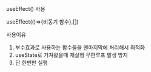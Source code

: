 useEffect() 사용

useEffect(()=>{비동기 함수},[])


사용이유
1. 부수효과로 사용하는 함수들을 맨마지막에 처리해서 최적화
2. useState로 가져왔을때 재실행 무한루프 발생 방지
3. 단 한번만 실행
